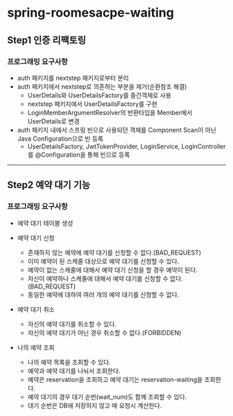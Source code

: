# spring-roomesacpe-waiting

## Step1 인증 리팩토링

### 프로그래밍 요구사항

- auth 패키지를 nextstep 패키지로부터 분리
- auth 패키지에서 nextstep로 의존하는 부분을 제거(순환참조 해결)
    - UserDetails와 UserDetailsFactory를 중간객체로 사용
    - nextstep 패키지에서 UserDetailsFactory를 구현
    - LoginMemberArgumentResolver의 반환타입을 Member에서 UserDetails로 변경
- auth 패키지 내에서 스프링 빈으로 사용되던 객체를 Component Scan이 아닌 Java Configuration으로 빈 등록
    - UserDetailsFactory, JwtTokenProvider, LoginService, LoginController를 @Configuration을 통해 빈으로 등록

---
## Step2 예약 대기 기능
### 프로그래밍 요구사항
- 예약 대기 테이블 생성

- 예약 대기 신청
  - 존재하지 않는 예약에 예약 대기를 신청할 수 없다.(BAD_REQUEST)
  - 이미 예약이 된 스케줄 대상으로 예약 대기를 신청할 수 있다. 
  - 예약이 없는 스케줄에 대해서 예약 대기 신청을 할 경우 예약이 된다.
  - 자신이 예약하나 스케줄에 대해서 예약 대기를 신청할 수 없다.(BAD_REQUEST)
  - 동일한 예약에 대하여 여러 개의 예약 대기를 신청할 수 없다.
  
    
- 예약 대기 취소 
  - 자신의 예약 대기를 취소할 수 있다. 
  - 자신의 예약 대기가 아닌 경우 취소할 수 없다.(FORBIDDEN)
  
- 나의 예약 조회 
  - 나의 예약 목록을 조회할 수 있다. 
  - 예약과 예약 대기를 나눠서 조회한다. 
  - 예약은 reservation을 조회하고 예약 대기는 reservation-waiting을 조회한다. 
  - 예약 대기의 경우 대기 순번(wait_num)도 함께 조회할 수 있다.
  - 대기 순번은 DB에 저장하지 않고 매 요청시 계산한다.
